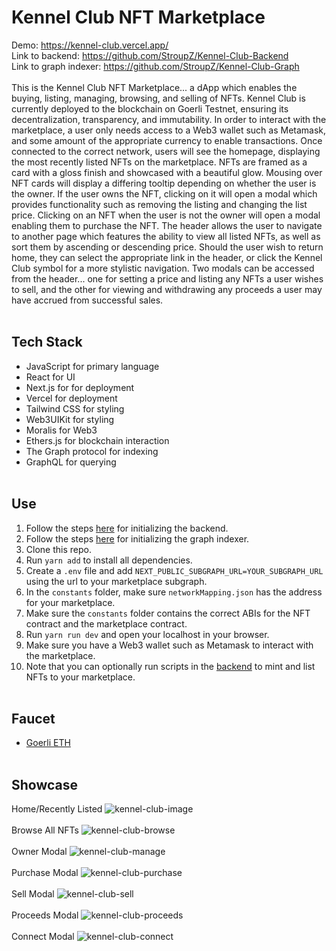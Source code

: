 # Kennel Club NFT Marketplace
Demo: https://kennel-club.vercel.app/
<br>
Link to backend: https://github.com/StroupZ/Kennel-Club-Backend
<br>
Link to graph indexer: https://github.com/StroupZ/Kennel-Club-Graph
<br><br>
This is the Kennel Club NFT Marketplace... a dApp which enables the buying, listing, managing, browsing, and selling of NFTs. Kennel Club is currently deployed to the blockchain on Goerli Testnet, ensuring its decentralization, transparency, and immutability. In order to interact with the marketplace, a user only needs access to a Web3 wallet such as Metamask, and some amount of the appropriate currency to enable transactions. Once connected to the correct network, users will see the homepage, displaying the most recently listed NFTs on the marketplace. NFTs are framed as a card with a gloss finish and showcased with a beautiful glow. Mousing over NFT cards will display a differing tooltip depending on whether the user is the owner. If the user owns the NFT, clicking on it will open a modal which provides functionality such as removing the listing and changing the list price. Clicking on an NFT when the user is not the owner will open a modal enabling them to purchase the NFT. The header allows the user to navigate to another page which features the ability to view all listed NFTs, as well as sort them by ascending or descending price. Should the user wish to return home, they can select the appropriate link in the header, or click the Kennel Club symbol for a more stylistic navigation. Two modals can be accessed from the header... one for setting a price and listing any NFTs a user wishes to sell, and the other for viewing and withdrawing any proceeds a user may have accrued from successful sales.
<br><br>
## Tech Stack
- JavaScript for primary language
- React for UI
- Next.js for for deployment
- Vercel for deployment
- Tailwind CSS for styling
- Web3UIKit for styling
- Moralis for Web3
- Ethers.js for blockchain interaction
- The Graph protocol for indexing
- GraphQL for querying
<br><br>
## Use
1. Follow the steps [here](https://github.com/StroupZ/Kennel-Club-Backend) for initializing the backend.
2. Follow the steps [here](https://github.com/StroupZ/Kennel-Club-Graph) for initializing the graph indexer.
3. Clone this repo.
4. Run `yarn add` to install all dependencies.
5. Create a `.env` file and add `NEXT_PUBLIC_SUBGRAPH_URL=YOUR_SUBGRAPH_URL` using the url to your marketplace subgraph.
6. In the `constants` folder, make sure `networkMapping.json` has the address for your marketplace.
7. Make sure the `constants` folder contains the correct ABIs for the NFT contract and the marketplace contract.
8. Run `yarn run dev` and open your localhost in your browser.
9. Make sure you have a Web3 wallet such as Metamask to interact with the marketplace.
10. Note that you can optionally run scripts in the [backend](https://github.com/StroupZ/Kennel-Club-Backend) to mint and list NFTs to your marketplace.
<br><br>
## Faucet
- [Goerli ETH](https://goerlifaucet.com/)
<br><br>
## Showcase
Home/Recently Listed
![kennel-club-image](https://github.com/StroupZ/Kennel-Club/assets/119818799/5f8724e2-0b14-407e-b796-0e0beb66d923)
<br><br>
Browse All NFTs
![kennel-club-browse](https://github.com/StroupZ/Kennel-Club/assets/119818799/aaedbe96-54e8-4faa-8660-bc9e151f3143)
<br><br>
Owner Modal
![kennel-club-manage](https://github.com/StroupZ/Kennel-Club/assets/119818799/985a49b4-2a48-42e7-aec1-64a4cd01fa45)
<br><br>
Purchase Modal
![kennel-club-purchase](https://github.com/StroupZ/Kennel-Club/assets/119818799/a6d8f454-7140-4cc2-aab7-743dd3fbe58d)
<br><br>
Sell Modal
![kennel-club-sell](https://github.com/StroupZ/Kennel-Club/assets/119818799/56d4c4a9-348b-4430-b761-77e8b27351de)
<br><br>
Proceeds Modal
![kennel-club-proceeds](https://github.com/StroupZ/Kennel-Club/assets/119818799/221e9d1c-cdfc-4e25-b9b0-de35e21935aa)
<br><br>
Connect Modal
![kennel-club-connect](https://github.com/StroupZ/Kennel-Club/assets/119818799/3e595900-f226-407a-bda0-8cf1cdc9da7e)
